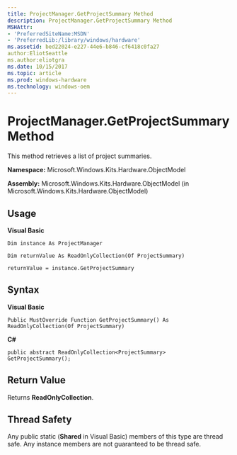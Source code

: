 ```yaml
---
title: ProjectManager.GetProjectSummary Method
description: ProjectManager.GetProjectSummary Method
MSHAttr:
- 'PreferredSiteName:MSDN'
- 'PreferredLib:/library/windows/hardware'
ms.assetid: bed22024-e227-44e6-b846-cf6418c0fa27
author:EliotSeattle
ms.author:eliotgra
ms.date: 10/15/2017
ms.topic: article
ms.prod: windows-hardware
ms.technology: windows-oem
---
```


# ProjectManager.GetProjectSummary Method


This method retrieves a list of project summaries.

**Namespace:** Microsoft.Windows.Kits.Hardware.ObjectModel

**Assembly:** Microsoft.Windows.Kits.Hardware.ObjectModel (in Microsoft.Windows.Kits.Hardware.ObjectModel)

## <span id="Usage"></span><span id="usage"></span><span id="USAGE"></span>Usage


**Visual Basic**

`Dim instance As ProjectManager`

`Dim returnValue As ReadOnlyCollection(Of ProjectSummary)`

`returnValue = instance.GetProjectSummary`

## <span id="Syntax"></span><span id="syntax"></span><span id="SYNTAX"></span>Syntax


**Visual Basic**

`Public MustOverride Function GetProjectSummary() As ReadOnlyCollection(Of ProjectSummary)`

**C#**

`public abstract ReadOnlyCollection<ProjectSummary> GetProjectSummary();`

## <span id="Return_Value"></span><span id="return_value"></span><span id="RETURN_VALUE"></span>Return Value


Returns **ReadOnlyCollection**.

## <span id="Thread_Safety"></span><span id="thread_safety"></span><span id="THREAD_SAFETY"></span>Thread Safety


Any public static (**Shared** in Visual Basic) members of this type are thread safe. Any instance members are not guaranteed to be thread safe.

 

 






